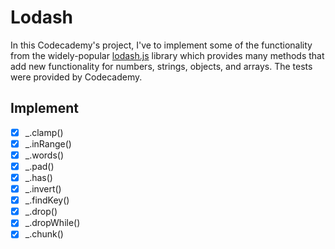 # Lodash

In this Codecademy's project, I've to implement some of the functionality from the widely-popular [lodash.js](https://lodash.com) library which provides many methods that add new functionality for numbers, strings, objects, and arrays. The tests were provided by Codecademy.

## Implement

- [x] _.clamp()
- [x] _.inRange()
- [x] _.words()
- [x] _.pad()
- [x] _.has()
- [x] _.invert()
- [x] _.findKey()
- [x] _.drop()
- [x] _.dropWhile()
- [x] _.chunk()

